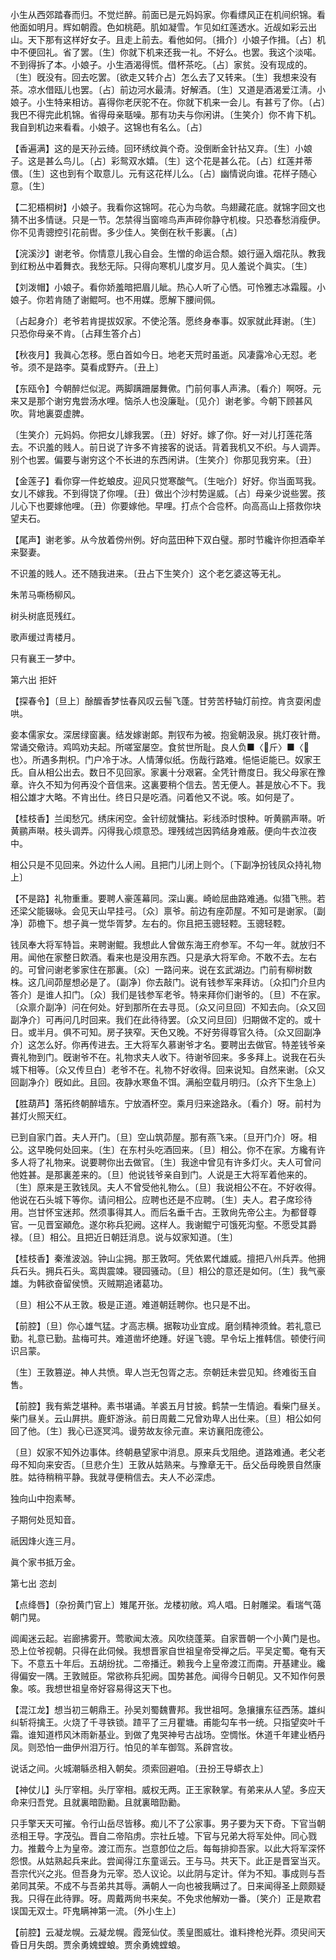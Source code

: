 <!-- { "loadSidebar": true } -->
小生从西郊踏春而归。不觉烂醉。前面已是元妈妈家。你看缥风正在机间织锦。看他面如明月。辉如朝霞。色如桃葩。肌如凝雪。乍见如红莲透水。近觇如彩云出山。天下那有这样好女子。且走上前去。看他如何。〔揖介〕小娘子作揖。〔占〕机中不便回礼。省了罢。〔生〕你就下机来还我一礼。不好么。也罢。我这个淡喏。不到得拆了本。小娘子。小生酒渴得慌。借杯茶吃。〔占〕家贫。没有现成的。〔生〕旣没有。回去吃罢。〔欲走又转介占〕怎么去了又转来。〔生〕我想来没有茶。凉水借瓯儿也罢。〔占〕前边河水最淸。好解酒。〔生〕又道是酒渴爱江淸。小娘子。小生特来相访。喜得你老厌驼不在。你就下机来一会儿。有甚亏了你。〔占〕我巴不得完此机锦。省得母亲聒噪。那有功夫与你闲讲。〔生笑介〕你不肯下机。我自到机边来看看。小娘子。这锦也有名么。〔占〕 

【香遍满】这的是天孙云绮。回环绣纹眞个奇。没倒断金针拈又弃。〔生〕小娘子。这是甚么鸟儿。〔占〕彩鸳双水嬉。〔生〕这个花是甚么花。〔占〕红莲并蒂偎。〔生〕这也到有个取意儿。元有这花样儿么。〔占〕幽情说向谁。花样子随心意。〔生〕 

【二犯梧桐树】小娘子。我看你这锦呵。花心为鸟欹。鸟翅藏花底。就锦字回文也猜不出多情谜。只是一节。怎禁得当窗啼鸟声声碎你静守机梭。只恐春愁消瘦伊。你不见靑骢控引花前辔。多少佳人。笑倒在秋千影裏。〔占〕 

【浣溪沙】谢老爷。你情意儿我心自会。生憎的命运合颓。娘行逼入烟花队。教我到红粉丛中着舞衣。我愁无际。只得向寒机儿度岁月。见人羞说个眞实。〔生〕 

【刘泼帽】小娘子。看你娇羞暗把眉儿眦。热心人听了心恓。可怜雅志冰霜履。小娘子。你若肯随了谢鲲呵。也不用媒。愿解下腰间佩。

〔占起身介〕老爷若肯提拔奴家。不使沦落。愿终身奉事。奴家就此拜谢。〔生〕只恐你母亲不肯。〔占拜生答介占〕 

【秋夜月】我眞心怎移。愿白首如今日。地老天荒时虽逝。风凄露冷心无怼。老爷。须不是路李。莫看成野卉。〔丑上〕 

【东瓯令】今朝醉烂似泥。两脚蹒跚屡舞僛。门前何事人声沸。〔看介〕啊呀。元来又是那个谢穷鬼尝汤水哩。恼杀人也没廉耻。〔见介〕谢老爹。今朝下顾甚风吹。背地裏耍虚脾。

〔生笑介〕元妈妈。你把女儿嫁我罢。〔丑〕好好。嫁了你。好一对儿打莲花落去。不识羞的贱人。前日说了许多不肯接客的说话。背着我机又不织。与人调弄。别个也罢。偏要与谢穷这个不长进的东西闲讲。〔生笑介〕你那见我穷来。〔丑〕 

【金莲子】看你穿一件虼蜋皮。迎风只觉寒酸气。〔生咄介〕好好。你当面骂我。女儿不嫁我。不到得饶了你哩。〔丑〕做出个沙村势逞威。〔占〕母亲少说些罢。孩儿心下也要嫁他哩。〔丑〕你要嫁他。早哩。打点个合卺杯。向高高山上搭救你块望夫石。

【尾声】谢老爹。从今放着傍州例。好向蓝田种下双白璧。那时节纔许你担酒牵羊来娶妻。

不识羞的贱人。还不随我进来。〔丑占下生笑介〕这个老乞婆这等无礼。 

朱芾马嘶杨柳风。

树头树底觅残红。

歌声缓过靑楼月。

只有襄王一梦中。 

第六出
拒奸

【探春令】〔旦上〕酴醿香梦怯春风叹云髻飞蓬。甘劳苦杼轴灯前控。肯贪耍闲虚哄。

妾本儒家女。深居绿窗裏。结发嫁谢郞。荆钗布为被。抱瓮朝汲泉。挑灯夜针黹。常诵交儆诗。鸡鸣劝夫起。所嗟室屡空。食贫世所耻。良人负■〈斤〉■〈也〉。所遇多荆枳。门户冷于冰。人情薄似纸。伤哉行路难。悒悒讵能已。奴家王氏。自从相公出去。数日不见回家。家裏十分艰窘。全凭针黹度日。我父母家在豫章。许久不知为何再没个音信来。这裏要稍个信去。苦无便人。甚是放心不下。我相公雄才大略。不肯出仕。终日只是吃酒。问着他又不说。咳。如何是了。 

【桂枝香】兰闺愁冗。绣床闲空。金针纫就慵拈。彩线添时恨种。听黄鹂声啭。听黄鹂声啭。枝头调弄。闪得我心烦意恐。理残绒岂因鹑结身难蔽。便向牛衣泣夜中。

相公只是不见回来。外边什么人闹。且把门儿闭上则个。〔下副净扮钱凤众持礼物上〕 

【不是路】礼物重重。要聘人豪莲幕同。深山裏。崎崄屈曲路难通。似猎飞熊。若还梁父能辍咏。会见天山早挂弓。〔众〕禀爷。前边有座茆屋。不知可是谢家。〔副净〕茆檐下。想子眞一觉华胥梦。左右的。你且把玉骢轻鞚。玉骢轻鞚。

钱凤奉大将军特旨。来聘谢鲲。我想此人曾做东海王府参军。不勾一年。就放归不用。闻他在家整日飮酒。看来也是没用东西。只是承大将军命。不敢不去。左右的。可曾问谢老爹家住在那裏。〔众〕一路问来。说在玄武湖边。门前有柳树数株。这几间茆屋想必是了。〔副净〕你去敲门。说有钱参军来拜访。〔众扣门介旦内答介〕是谁人扣门。〔众〕我们是钱参军老爷。特来拜你们谢爷的。〔旦〕不在家。〔众禀介副净〕问在何处。好到那所在去寻觅。〔众又问旦回〕不知去向。〔众又回副净介〕可再问几时回来。我们在此待待罢。〔众又问旦回〕归期做不定的。或十日。或半月。俱不可知。房子狭窄。天色又晚。不好劳得尊官久待。〔众又回副净介〕这怎么好。你再传进去。王大将军久慕谢爷才名。要聘出去做官。特差钱爷亲賷礼物到门。旣谢爷不在。礼物求夫人收下。待谢爷回来。多多拜上。说我在石头城下相等。〔众又传旦白〕老爷不在。礼物不好收得。回来说知。自然来谢。〔众又回副净介〕旣如此。且回。夜静水寒鱼不饵。满船空载月明归。〔众齐下生急上〕 

【胜葫芦】落拓终朝醉墙东。宁放酒杯空。乘月归来途路永。〔看介〕呀。前村为甚灯火照天红。

已到自家门首。夫人开门。〔旦〕空山筑茆屋。那有燕飞来。〔旦开门介〕呀。相公。这早晚何处回来。〔生〕在东村头吃酒回来。〔旦〕相公。你不在家。方纔有许多人将了礼物来。说要聘你出去做官。〔生〕我途中曾见有许多灯火。夫人可曾问他姓甚。是那裏差来的。〔旦〕他说钱爷亲自到门。人说是王大将军着他来的。〔生〕原来是王敦钱凤。夫人不曾受他礼物么。〔旦〕我说相公不在。不好收得。他说在石头城下等你。请问相公。应聘也还是不应聘。〔生〕夫人。君子席珍待用。岂甘怀宝迷邦。然须事得其人。而后名垂千古。王敦尙先帝公主。为都督尊官。一见晋室顚危。遂尔称兵犯阙。这样人。我谢鲲宁可饿死沟壑。不愿受其爵禄。〔旦〕相公。且把近日朝廷消息。说与奴家知道。〔生〕 

【桂枝香】秦淮波汹。钟山尘拥。那王敦呵。凭依累代雄威。擅把八州兵弄。他拥兵石头。拥兵石头。鸾舆震竦。寝园骚动。〔旦〕相公的意还是如何。〔生〕我气豪雄。为韩欲奋留侯愤。灭贼期追诸葛功。

〔旦〕相公不从王敦。极是正道。难道朝廷聘你。也只是不出。 

【前腔】〔旦〕你心雄气猛。才高志横。据鞍功业宜成。磨剑精神须耸。若礼意已勤。礼意已勤。盐梅可共。难道凿坏绝踵。好逞飞骢。早令坛上推韩信。顿使行间识吕蒙。

〔生〕王敦篡逆。神人共愤。卑人岂无包胥之志。奈朝廷未尝见知。终难衒玉自售。 

【前腔】我有紫芝堪种。素书堪诵。羊裘五月甘披。鹤禁一生情逈。看柴门昼关。柴门昼关。云山屛拱。鹿虾游泳。前日周戴二兄曾劝卑人出仕来。〔旦〕相公如何回了他。〔生〕我心已逐冥鸿。谩劳故友徐元直。来访襄阳庞德公。

〔旦〕奴家不知外边事体。终朝悬望家中消息。原来兵戈阻绝。道路难通。老父老母不知向来安否。〔旦悲介生〕王敦从姑熟来。与豫章无干。岳父岳母晚景自然康胜。姑待稍稍平静。我就寻便稍信去。夫人不必深虑。 

独向山中抱素琴。

子期何处觅知音。

祇因烽火连三月。

眞个家书抵万金。 

第七出
恣刦

【点绛唇】〔杂扮黄门官上〕雉尾开张。龙楼初敞。鸡人唱。日射雕梁。看瑞气蔼朝门晃。

阊阖迷云起。岩廊拂雾开。莺歌闻太液。风吹绕蓬莱。自家晋朝一个小黄门是也。恐上位爷视朝。只得在此伺候。我想晋家自世祖皇帝受禅之后。平吴定蜀。奄有天下。不意五十年后。五胡纷扰。二帝播迁。赖我今上皇帝渡江而南。开基建业。纔得偏安一隅。王敦贼臣。常欲称兵犯阙。国势甚危。闻得今日朝见。又不知作何景象。咳。我想世祖皇帝好容易得这天下也。 

【混江龙】想当初三朝鼎王。孙吴刘蜀魏曹邦。我世祖呵。急攘攘东征西荡。雄纠纠斩将擒王。火烧了千寻铁锁。蹅平了三月瞿塘。甫能勾车书一统。只指望奕叶千霜。谁知道栉风沐雨新基业。到做了鬼哭神号古战场。空惆怅。休道千年建业栖丹凤。则恐怕一曲伊州泪万行。怕见的羊车御驾。系辟宫妆。

说话之间。火城潮緐丞相入朝矣。须索回避咱。〔丑扮王导蟒衣上〕 

【神仗儿】头厅宰相。头厅宰相。威权无两。正王家鞅掌。有弟来从人望。多应天命来归吾党。且就裏暗劻勷。且就裏暗劻勷。

只手擎天天可摧。令行山岳尽皆移。痴儿不了公家事。男子要为天下奇。下官当朝丞相王导。字茂弘。晋自二帝陷虏。宗社丘墟。下官与兄弟大将军处仲。同心戮力。推戴今上为皇帝。渡江而东。岂意卽位之后。每每排抑吾家。以此大将军深怀怨恨。从姑熟起兵来此。尝闻得江东童谣云。王与马。共天下。此正是晋室当灭。吾宗代兴之兆。但吾身为元宰。恐人议论。以此阴与定计。佯为不知。事成则与吾弟同其荣。不成不与吾弟共其辱。满朝人一向也被我瞒过了。日来闻得圣上颇颇疑我。只得在此待罪。呀。周戴两尙书来矣。不免求他解劝一番。〔笑介〕正是欺君误国无双士。吓鬼瞒神第一流。〔外小生上〕 

【前腔】云凝龙幌。云凝龙幌。霞笼仙仗。羡皇图威壮。谁料搀枪光莽。须臾间天昏日月失朗。贾余勇媿螳蜋。贾余勇媿螳蜋。


